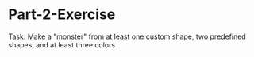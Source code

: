 # Part-2-Exercise
Task: Make a "monster" from at least one custom shape, two predefined shapes, and at least three colors
